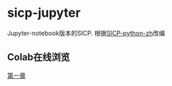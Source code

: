 # sicp-jupyter
Jupyter-notebook版本的SICP. 根据[SICP-python-zh](https://github.com/wizardforcel/sicp-py-zh)改编

## Colab在线浏览
[第一章](https://colab.research.google.com/github/allenwoods/sicp-jupyter/blob/master/Chapter%201.ipynb)

